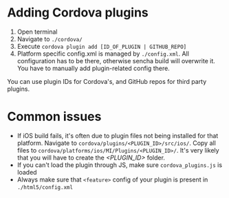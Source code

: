 Adding Cordova plugins
======

1. Open terminal
2. Navigate to `./cordova/`
3. Execute `cordova plugin add [ID_OF_PLUGIN | GITHUB_REPO]`
4. Platform specific config.xml is managed by `./config.xml`. All configuration has to be there, otherwise sencha build will overwrite it. You have to manually add plugin-related config there.

You can use plugin IDs for Cordova's, and GitHub repos for third party plugins.

Common issues
======

* If iOS build fails, it's often due to plugin files not being installed for that platform. Navigate to `cordova/plugins/<PLUGIN_ID>/src/ios/`. Copy all files to `cordova/platforms/ios/MI/Plugins/<PLUGIN_ID>/`. It's very likely that you will have to create the _<PLUGIN_ID>_ folder. 
* If you can't load the plugin through JS, make sure `cordova_plugins.js` is loaded
* Always make sure that `<feature>` config of your plugin is present in `./html5/config.xml`